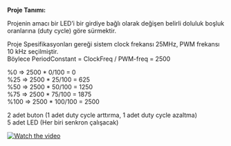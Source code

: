 
**Proje Tanımı:**

Projenin amacı bir LED’i bir girdiye bağlı olarak değişen belirli doluluk boşluk oranlarına (duty cycle) göre sürmektir.

Proje Spesifikasyonları gereği sistem clock frekansı 25MHz, PWM frekansı 10 kHz seçilmiştir.\
Böylece PeriodConstant = ClockFreq / PWM-freq = 2500

%0     => 2500 * 0/100 = 0\
%25   => 2500 * 25/100 = 625\
%50   => 2500 * 50/100 = 1250\
%75   => 2500 * 75/100 = 1875\
%100 => 2500 * 100/100 = 2500

2 adet buton (1 adet duty cycle arttırma, 1 adet duty cycle azaltma)\
5 adet LED (Her biri senkron çalışacak)

[![Watch the video](https://www.youtube.com/channel/UCM2VpQ59A-h3u8ruFEbbZ9g)](https://www.youtube.com/watch?v=30YYEKkP_8A&ab_channel=AbdullahMemi%C5%9Fo%C4%9Flu)
